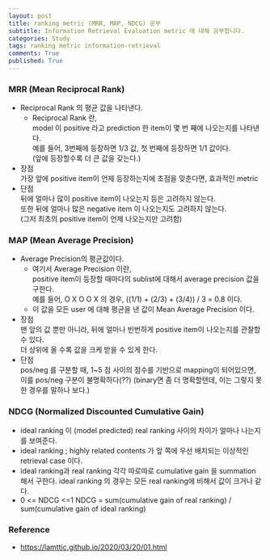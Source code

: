 ```yaml
---
layout: post
title: ranking metric (MRR, MAP, NDCG) 공부
subtitle: Information Retrieval Evaluation metric 에 대해 공부합니다. 
categories: Study
tags: ranking metric information-retrieval
comments: True
published: True
---
```


### MRR (Mean Reciprocal Rank)

- Reciprocal Rank 의 평균 값을 나타낸다. 
    - Reciprocal Rank 란, <br>
        model 이 positive 라고 prediction 한 item이 몇 번 째에 나오는지를 나타낸다. <br>
        예를 들어, 3번째에 등장하면 1/3 값, 첫 번째에 등장하면 1/1 값이다. <br>
        (앞에 등장할수록 더 큰 값을 갖는다.) <br>
- 장점 <br>
    가장 앞에 positive item이 언제 등장하는지에 초점을 맞춘다면, 효과적인 metric
- 단점 <br>
    뒤에 얼마나 많이 positive item이 나오는지 등은 고려하지 않는다. <br>
    또한 뒤에 얼마나 많은 negative item 이 나오는지도 고려하지 않는다. <br>
    (그저 최초의 positive item이 언제 나오는지만 고려함)<br>

### MAP (Mean Average Precision)

- Average Precision의 평균값이다. 
    - 여기서 Average Precision 이란, <br>
        positive item이 등장할 때마다의 sublist에 대해서 average precision 값을 구한다. <br>
        예를 들어, O X O O X 의 경우, ((1/1) + (2/3) + (3/4)) / 3 = 0.8 이다. <br>
    - 이 값을 모든 user 에 대해 평균을 낸 값이 Mean Average Precision 이다. 
- 장점 <br>
    맨 앞의 값 뿐만 아니라, 뒤에 얼마나 빈번하게 positive item이 나오는지를 관찰할 수 있다. <br>
    더 상위에 올 수록 값을 크케 받을 수 있게 한다. <br>
- 단점 <br>
    pos/neg 를 구분할 때, 1~5 점 사이의 점수를 기반으로 mapping이 되어있으면, 이를 pos/neg 구분이 불명확하다(??) (binary면 좀 더 명확할텐데, 이는 그렇지 못한 경우를 말하나 보다.)

### NDCG (Normalized Discounted Cumulative Gain)

- ideal ranking 이 (model predicted) real ranking 사이의 차이가 얼마나 나는지를 보여준다. 
- ideal ranking ; highly related contents 가 앞 쪽에 우선 배치되는 이상적인 retrieval case 이다. 
- ideal ranking과 real ranking 각각 따로따로 cumulative gain 을 summation 해서 구한다. ideal ranking 의 경우는 모든 real ranking에 비해서 값이 크거나 같다. 
-  0 <= NDCG <=1
   NDCG = sum(cumulative gain of real ranking) / sum(cumulative gain of ideal ranking)

### Reference
- https://lamttic.github.io/2020/03/20/01.html